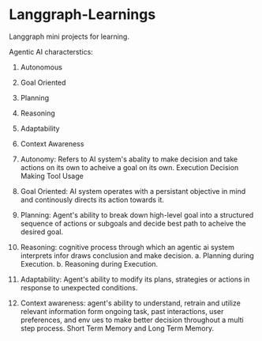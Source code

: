 # Langgraph-Learnings
Langgraph mini projects for learning.

Agentic AI characterstics:
1. Autonomous
2. Goal Oriented
3. Planning
4. Reasoning
5. Adaptability
6. Context Awareness

1. Autonomy: Refers to AI system's abality to make decision and take actions on its own to acheive a goal on its own.
Execution
Decision Making
Tool Usage

2. Goal Oriented: AI system operates with a persistant objective in mind and continously directs its action towards it.

3. Planning: Agent's ability to break down high-level goal into a structured sequence of actions or subgoals and decide best path to acheive the desired goal.

4. Reasoning: cognitive process through which an agentic ai system interprets infor draws conclusion and make decision. 
a. Planning during Execution.
b. Reasoning during Execution.

5. Adaptability: Agent's ability to modify its plans, strategies or actions in response to unexpected conditions.

6. Context awareness: agent's ability to understand, retrain and utilize relevant information form ongoing task, past interactions, user preferences, and env ues to make better decision throughout a multi step process. Short Term Memory and Long Term Memory.